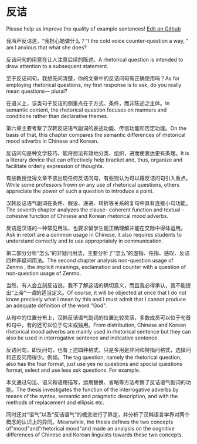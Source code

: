 # 反诘

Please help us improve the quality of example sentences! [Edit on Github](https://github.com/jiyushe/jiyu-example-sentence-source/blob/main/chinese/fanjie.md)

<p><span class="chinese">我冷声反诘道，“我担心她做什么？</span><span class="english">"I the cold voice counter-question a way, " am I anxious that what she does?</span></p>

<p><span class="chinese">反诘问句的用意在让人注意后续的陈述。</span><span class="english">A rhetorical question is intended to draw attention to a subsequent statement.</span></p>

<p><span class="chinese">至于反诘问句，我想先问清楚，你的文章中的反诘问句有正确使用吗？</span><span class="english">As for employing rhetorical questions, my first response is to ask, do you really mean questions— plural?</span></p>

<p><span class="chinese">在语义上，该类句子反诘的侧重点在于方式、条件，而非陈述之主体。</span><span class="english">In semantic content, the rhetorical question focuses on manners and conditions rather than declarative themes.</span></p>

<p><span class="chinese">第六章主要考察了汉韩反诘语气副词的表述功能、传信功能和否定功能。</span><span class="english">On the basis of that, this chapter compares the semantic differences of rhetorical mood adverbs in Chinese and Korean.</span></p>

<p><span class="chinese">反诘问句是种文学技巧，能将想法有效地分类、组织，进而使表达更有条理。</span><span class="english">It is a literary device that can effectively help bracket and, thus, organize and facilitate orderly expression of thoughts.</span></p>

<p><span class="chinese">有些教授觉得文章不该出现任何反诘问句，有些则认为可以藉反诘问句引入重点。</span><span class="english">While some professors frown on any use of rhetorical questions, others appreciate the power of such a question to introduce a point.</span></p>

<p><span class="chinese">汉韩反诘语气副词在条件、假设、递进、转折等关系的复句中具有连接小句功能。</span><span class="english">The seventh chapter analyzes the clause- coherent function and textual -cohesive function of Chinese and Korean rhetorical mood adverbs.</span></p>

<p><span class="chinese">反诘是汉语的一种常见用法，也要求留学生能正确理解并能在交际中得体运用。</span><span class="english">Ask in retort are a common usage in Chinese, it also requires students to understand correctly and to use appropriately in communication.</span></p>

<p><span class="chinese">第二部分分析“怎么”的非疑问用法，主要分析了“怎么”的虚指、任指、感叹、反诘四种非疑问用法。</span><span class="english">The second chapter analysis non-question usage of Zenmo , the implicit meanings, exclamation and counter with a question of non-question usage of Zenmo.</span></p>

<p><span class="chinese">当然，有人会立刻反诘说，我不了解这话的确切意义，而且我必得承认，我不能提出“上帝”一语的适当定义。</span><span class="english">Of course, it will be objected at once that I do not know precisely what I mean by this and I must admit that I cannot produce an adequate definition of the word "God".</span></p>

<p><span class="chinese">从句中的位置分布上，汉韩反诘语气副词的位置比较灵活，多数成员可以位于句首和句中，有的还可以位于句末或独用。</span><span class="english">From distribution, Chinese and Korean rhetorical mood adverbs are mainly used in rhetorical sentence but they can also be used in interrogative sentence and indicative sentence.</span></p>

<p><span class="chinese">反诘问句，即反问句，也有上述四种格式，只是多用是非问和特指问格式，选择问和正反问用得少。例如。</span><span class="english">The tag question, namely the rhetorical question, also has the four format, just use yes no questions and special questions format, select and use less ask questions. For example.</span></p>

<p><span class="chinese">本文通过句法、语义和语用描写，运用替换、省略等方法考察了反诘语气副词的功能。</span><span class="english">The thesis investigates the function of the interrogative adverbs by means of the syntax, semantic and pragmatic description, and with the methods of replacement and ellipsis etc.</span></p>

<p><span class="chinese">同时还对“语气”以及“反诘语气”的概念进行了界定，并分析了汉韩语言学界对两个概念的认识上的异同。</span><span class="english">Meanwhile, the thesis defines the two concepts of"mood"and"rhetorical mood"and made an analysis on the cognitive differences of Chinese and Korean linguists towards these two concepts.</span></p>

